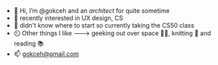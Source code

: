- 👋 Hi, I’m @gokceh and an *architect* for quite sometime 
- 👀 recently interested in UX design, CS
- 🌱 didn't know where to start so currently taking the CS50 class
- ⏲️ Other things I like ---> geeking out over space 👾🌌, knitting 🧶 and reading 📚
- 📫 gokceh@gmail.com

<!---
gokceh/gokceh is a ✨ special ✨ repository because its `README.md` (this file) appears on your GitHub profile.
You can click the Preview link to take a look at your changes.
--->

